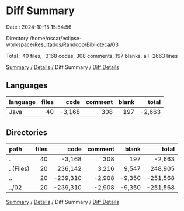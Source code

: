 # Diff Summary

Date : 2024-10-15 15:54:56

Directory /home/oscar/eclipse-workspace/Resultados/Randoop/Biblioteca/03

Total : 40 files,  -3168 codes, 308 comments, 197 blanks, all -2663 lines

[Summary](results.md) / [Details](details.md) / Diff Summary / [Diff Details](diff-details.md)

## Languages
| language | files | code | comment | blank | total |
| :--- | ---: | ---: | ---: | ---: | ---: |
| Java | 40 | -3,168 | 308 | 197 | -2,663 |

## Directories
| path | files | code | comment | blank | total |
| :--- | ---: | ---: | ---: | ---: | ---: |
| . | 40 | -3,168 | 308 | 197 | -2,663 |
| . (Files) | 20 | 236,142 | 3,216 | 9,547 | 248,905 |
| .. | 20 | -239,310 | -2,908 | -9,350 | -251,568 |
| ../02 | 20 | -239,310 | -2,908 | -9,350 | -251,568 |

[Summary](results.md) / [Details](details.md) / Diff Summary / [Diff Details](diff-details.md)